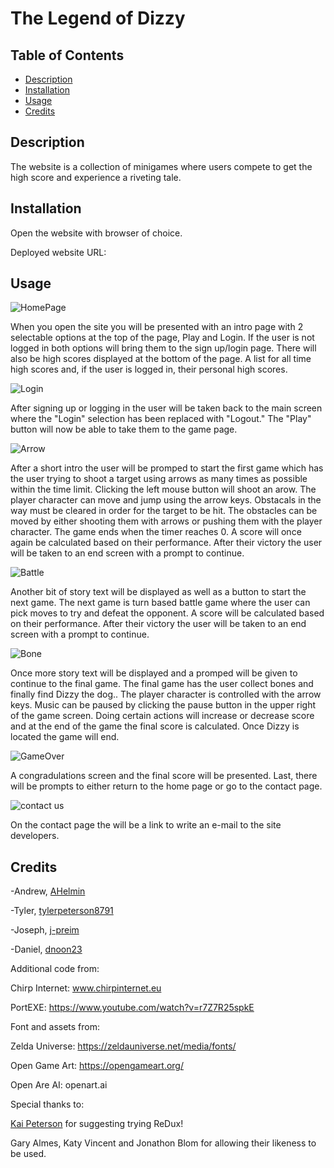 # The Legend of Dizzy 

## Table of Contents

- [Description](#description)
- [Installation](#installation)
- [Usage](#usage)
- [Credits](#credits)


## Description
The website is a collection of minigames where users compete to get the high score and experience a riveting tale.

## Installation
Open the website with browser of choice.

Deployed website URL: 

## Usage

![HomePage](https://github.com/AHelmin/the-legend-of-dizzy/assets/75902133/38154716-a884-47f3-97bf-bf946008a13d)

When you open the site you will be presented with an intro page with 2 selectable options at the top of the page, Play and Login.  If the user is not logged in both options will bring them to the sign up/login page.  There will also be high scores displayed at the bottom of the page.  A list for all time high scores and, if the user is logged in, their personal high scores.

![Login](https://github.com/AHelmin/the-legend-of-dizzy/assets/75902133/973a217f-f46f-4828-9b56-75ed8db46066)

After signing up or logging in the user will be taken back to the main screen where the "Login" selection has been replaced with "Logout."  The "Play" button will now be able to take them to the game page.

![Arrow](https://github.com/AHelmin/the-legend-of-dizzy/assets/75902133/411fcb19-6e8c-4325-8078-e63fd572b901)

After a short intro the user will be promped to start the first game which has the user trying to shoot a target using arrows as many times as possible within the time limit.  Clicking the left mouse button will shoot an arow.  The player character can move and jump using the arrow keys.  Obstacals in the way must be cleared in order for the target to be hit.  The obstacles can be moved by either shooting them with arrows or pushing them with the player character.  The game ends when the timer reaches 0.  A score will once again be calculated based on their performance.  After their victory the user will be taken to an end screen with a prompt to continue.

![Battle](https://github.com/AHelmin/the-legend-of-dizzy/assets/75902133/1eb9cf12-b04c-4582-9717-74bcdb7e8161)

Another bit of story text will be displayed as well as a button to start the next game.  The next game is turn based battle game where the user can pick moves to try and defeat the opponent.  A score will be calculated based on their performance.  After their victory the user will be taken to an end screen with a prompt to continue.

![Bone](https://github.com/AHelmin/the-legend-of-dizzy/assets/75902133/ea5bd0e0-9db7-4cd8-8aaf-22fdaa3893ed)

Once more story text will be displayed and a promped will be given to continue to the final game.  The final game has the user collect bones and finally find Dizzy the dog..  The player character is controlled with the arrow keys.  Music can be paused by clicking the pause button in the upper right of the game screen.  Doing certain actions will increase or decrease score and at the end of the game the final score is calculated.  Once Dizzy is located the game will end.

![GameOver](https://github.com/AHelmin/the-legend-of-dizzy/assets/75902133/3df6c1f7-bc77-4878-88d3-9bfaa9c1bc1d)

A congradulations screen and the final score will be presented.  Last, there will be prompts to either return to the home page or go to the contact page.

![contact us](https://github.com/AHelmin/the-legend-of-dizzy/assets/75902133/4c4dfca4-1ecf-4315-a499-ec1acb171a94)

On the contact page the will be a link to write an e-mail to the site developers.

## Credits

-Andrew, [AHelmin](https://github.com/AHelmin)

-Tyler, [tylerpeterson8791](https://github.com/tylerpeterson8791)

-Joseph, [j-preim](https://github.com/j-preim)

-Daniel, [dnoon23](https://github.com/dnoon23)

Additional code from:

Chirp Internet: www.chirpinternet.eu

PortEXE: https://www.youtube.com/watch?v=r7Z7R25spkE

Font and assets from:

Zelda Universe: https://zeldauniverse.net/media/fonts/

Open Game Art: https://opengameart.org/

Open Are AI: openart.ai

Special thanks to:

[Kai Peterson](https://www.linkedin.com/in/kai-peterson?original_referer=https%3A%2F%2Fwww.google.com%2F) for suggesting trying ReDux! 

Gary Almes, Katy Vincent and Jonathon Blom for allowing their likeness to be used.


